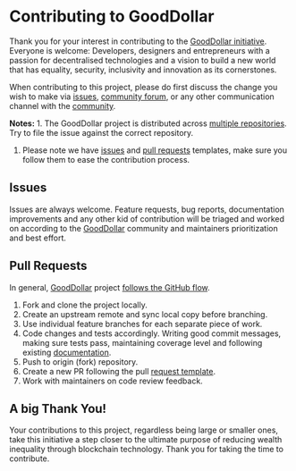 # Contributing to GoodDollar

Thank you for your interest in contributing to the [GoodDollar initiative](https://www.gooddollar.org). Everyone is welcome: Developers, designers and entrepreneurs with a passion for decentralised technologies and a vision to build a new world that has equality, security, inclusivity and innovation as its cornerstones.

When contributing to this project, please do first discuss the change you wish to make via [issues](https://github.com/GoodDollar/GoodBootstrap/tree/476866693c9280580dd32781bb88007a8347ed63/docs/.github/ISSUE\_TEMPLATE/README.md), [community forum](https://forum.gooddollar.org), or any other communication channel with the [community](https://community.gooddollar.org).

**Notes:** 1. The GoodDollar project is distributed across [multiple repositories](https://github.com/GoodDollar). Try to file the issue against the correct repository.

1. Please note we have [issues](https://github.com/GoodDollar/GoodBootstrap/tree/476866693c9280580dd32781bb88007a8347ed63/docs/.github/ISSUE\_TEMPLATE/README.md) and [pull requests](https://github.com/GoodDollar/GoodBootstrap/tree/476866693c9280580dd32781bb88007a8347ed63/docs/.github/PULL\_REQUEST\_TEMPLATE/README.md) templates, make sure you follow them to ease the contribution process.

## Issues

Issues are always welcome. Feature requests, bug reports, documentation improvements and any other kid of contribution will be triaged and worked on according to the [GoodDollar](https://github.com/GoodDollar) community and maintainers prioritization and best effort.

## Pull Requests

In general, [GoodDollar](https://github.com/GoodDollar) project [follows the GitHub flow](https://guides.github.com/introduction/flow/).

1. Fork and clone the project locally.
2. Create an upstream remote and sync local copy before branching.
3. Use individual feature branches for each separate piece of work.
4. Code changes and tests accordingly. Writing good commit messages, making sure tests pass, maintaining coverage level and following existing [documentation](https://app.gitbook.com/o/-LdiTCmTgO528x-BXAcj/s/-LdiTFvJEvqrlLMbYAzm/).
5. Push to origin (fork) repository.
6. Create a new PR following the pull [request template](https://github.com/GoodDollar/GoodDAPP/pulls).
7. Work with maintainers on code review feedback.

## A big Thank You!

Your contributions to this project, regardless being large or smaller ones, take this initiative a step closer to the ultimate purpose of reducing wealth inequality through blockchain technology. Thank you for taking the time to contribute.
